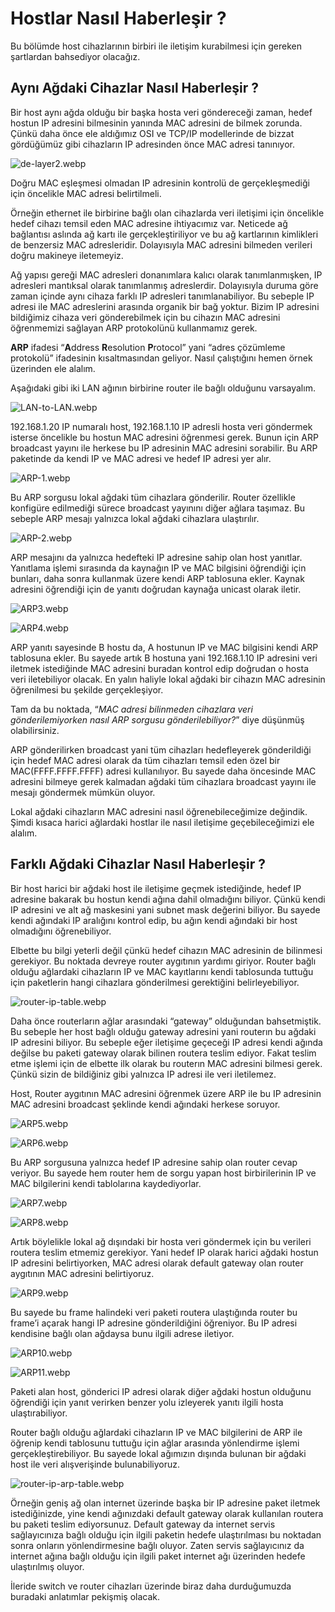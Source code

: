 # Hostlar Nasıl Haberleşir ?

Bu bölümde host cihazlarının birbiri ile iletişim kurabilmesi için gereken şartlardan bahsediyor olacağız.

## Aynı Ağdaki Cihazlar Nasıl Haberleşir ?

Bir host aynı ağda olduğu bir başka hosta veri göndereceği zaman, hedef hostun IP adresini bilmesinin yanında MAC adresini de bilmek zorunda. Çünkü daha önce ele aldığımız OSI ve TCP/IP modellerinde de bizzat gördüğümüz gibi cihazların IP adresinden önce MAC adresi tanınıyor. 

![de-layer2.webp](https://raw.githubusercontent.com/taylanbildik/network-temelleri/main/osi-modeli/de-layer2.webp)

Doğru MAC eşleşmesi olmadan IP adresinin kontrolü de gerçekleşmediği için öncelikle MAC adresi belirtilmeli. 

Örneğin ethernet ile birbirine bağlı olan cihazlarda veri iletişimi için öncelikle hedef cihazı temsil eden MAC adresine ihtiyacımız var. Neticede ağ bağlantısı aslında ağ kartı ile gerçekleştiriliyor ve bu ağ kartlarının kimlikleri de benzersiz MAC adresleridir. Dolayısıyla MAC adresini bilmeden verileri doğru makineye iletemeyiz.

Ağ yapısı gereği MAC adresleri donanımlara kalıcı olarak tanımlanmışken, IP adresleri mantıksal olarak tanımlanmış adreslerdir. Dolayısıyla duruma göre zaman içinde aynı cihaza farklı IP adresleri tanımlanabiliyor. Bu sebeple IP adresi ile MAC adreslerini arasında organik bir bağ yoktur. Bizim IP adresini bildiğimiz cihaza veri gönderebilmek için bu cihazın MAC adresini öğrenmemizi sağlayan ARP protokolünü kullanmamız gerek.

**ARP** ifadesi “**A**ddress **R**esolution **P**rotocol” yani “adres çözümleme protokolü” ifadesinin kısaltmasından geliyor. Nasıl çalıştığını hemen örnek üzerinden ele alalım.

Aşağıdaki gibi iki LAN ağının birbirine router ile bağlı olduğunu varsayalım.

![LAN-to-LAN.webp](https://raw.githubusercontent.com/taylanbildik/network-temelleri/main/hostlar/LAN-to-LAN.webp)

192.168.1.20 IP numaralı host, 192.168.1.10 IP adresli hosta veri göndermek isterse öncelikle bu hostun MAC adresini öğrenmesi gerek. Bunun için ARP broadcast yayını ile herkese bu IP adresinin MAC adresini sorabilir. Bu ARP paketinde da kendi IP ve MAC adresi ve hedef IP adresi yer alır.

![ARP-1.webp](https://raw.githubusercontent.com/taylanbildik/network-temelleri/main/hostlar/ARP-1.webp)

Bu ARP sorgusu lokal ağdaki tüm cihazlara gönderilir. Router özellikle konfigüre edilmediği sürece broadcast yayınını diğer ağlara taşımaz. Bu sebeple ARP mesajı yalnızca lokal ağdaki cihazlara ulaştırılır.

![ARP-2.webp](https://raw.githubusercontent.com/taylanbildik/network-temelleri/main/hostlar/ARP-2.webp)

ARP mesajını da yalnızca hedefteki IP adresine sahip olan host yanıtlar. Yanıtlama işlemi sırasında da kaynağın IP ve MAC bilgisini öğrendiği için bunları, daha sonra kullanmak üzere kendi ARP tablosuna ekler. Kaynak adresini öğrendiği için de yanıtı doğrudan kaynağa unicast olarak iletir.

![ARP3.webp](https://raw.githubusercontent.com/taylanbildik/network-temelleri/main/hostlar/ARP3.webp)

![ARP4.webp](https://raw.githubusercontent.com/taylanbildik/network-temelleri/main/hostlar/ARP4.webp)

ARP yanıtı sayesinde B hostu da, A hostunun IP ve MAC bilgisini kendi ARP tablosuna ekler. Bu sayede artık B hostuna yani 192.168.1.10 IP adresini veri iletmek istediğinde MAC adresini buradan kontrol edip doğrudan o hosta veri iletebiliyor olacak. En yalın haliyle lokal ağdaki bir cihazın MAC adresinin öğrenilmesi bu şekilde gerçekleşiyor.

Tam da bu noktada, “*MAC adresi bilinmeden cihazlara veri gönderilemiyorken nasıl ARP sorgusu gönderilebiliyor?*” diye düşünmüş olabilirsiniz.

ARP gönderilirken broadcast yani tüm cihazları hedefleyerek gönderildiği için hedef MAC adresi olarak da tüm cihazları temsil eden özel bir MAC(FFFF.FFFF.FFFF) adresi kullanılıyor. Bu sayede daha öncesinde MAC adresini bilmeye gerek kalmadan ağdaki tüm cihazlara broadcast yayını ile mesajı göndermek mümkün oluyor.

Lokal ağdaki cihazların MAC adresini nasıl öğrenebileceğimize değindik. Şimdi kısaca harici ağlardaki hostlar ile nasıl iletişime geçebileceğimizi ele alalım.

## Farklı Ağdaki Cihazlar Nasıl Haberleşir ?

Bir host harici bir ağdaki host ile iletişime geçmek istediğinde, hedef IP adresine bakarak bu hostun kendi ağına dahil olmadığını biliyor. Çünkü kendi IP adresini ve alt ağ maskesini yani subnet mask değerini biliyor. Bu sayede kendi ağındaki IP aralığını kontrol edip, bu ağın kendi ağındaki bir host olmadığını öğrenebiliyor. 

Elbette bu bilgi yeterli değil çünkü hedef cihazın MAC adresinin de bilinmesi gerekiyor. Bu noktada devreye router aygıtının yardımı giriyor. Router bağlı olduğu ağlardaki cihazların IP ve MAC kayıtlarını kendi tablosunda tuttuğu için paketlerin hangi cihazlara gönderilmesi gerektiğini belirleyebiliyor.

![router-ip-table.webp](https://raw.githubusercontent.com/taylanbildik/network-temelleri/main/hostlar/router-ip-table.webp)

Daha önce routerların ağlar arasındaki “gateway” olduğundan bahsetmiştik. Bu sebeple her host bağlı olduğu gateway adresini yani routerın bu ağdaki IP adresini biliyor. Bu sebeple eğer iletişime geçeceği IP adresi kendi ağında değilse bu paketi gateway olarak bilinen routera teslim ediyor. Fakat teslim etme işlemi için de elbette ilk olarak bu routerın MAC adresini bilmesi gerek. Çünkü sizin de bildiğiniz gibi yalnızca IP adresi ile veri iletilemez. 

Host, Router aygıtının MAC adresini öğrenmek üzere ARP ile bu IP adresinin MAC adresini broadcast şeklinde kendi ağındaki herkese soruyor. 

![ARP5.webp](https://raw.githubusercontent.com/taylanbildik/network-temelleri/main/hostlar/ARP5.webp)

![ARP6.webp](https://raw.githubusercontent.com/taylanbildik/network-temelleri/main/hostlar/ARP6.webp)

Bu ARP sorgusuna yalnızca hedef IP adresine sahip olan router cevap veriyor. Bu sayede hem router hem de sorgu yapan host birbirilerinin IP ve MAC bilgilerini kendi tablolarına kaydediyorlar. 

![ARP7.webp](https://raw.githubusercontent.com/taylanbildik/network-temelleri/main/hostlar/ARP7.webp)

![ARP8.webp](https://raw.githubusercontent.com/taylanbildik/network-temelleri/main/hostlar/ARP8.webp)

Artık böylelikle lokal ağ dışındaki bir hosta veri göndermek için bu verileri routera teslim etmemiz gerekiyor. Yani hedef IP olarak harici ağdaki hostun IP adresini belirtiyorken, MAC adresi olarak default gateway olan router aygıtının MAC adresini belirtiyoruz.

![ARP9.webp](https://raw.githubusercontent.com/taylanbildik/network-temelleri/main/hostlar/ARP9.webp)

Bu sayede bu frame halindeki veri paketi routera ulaştığında router bu frame’i açarak hangi IP adresine gönderildiğini öğreniyor. Bu IP adresi kendisine bağlı olan ağdaysa bunu ilgili adrese iletiyor. 

![ARP10.webp](https://raw.githubusercontent.com/taylanbildik/network-temelleri/main/hostlar/ARP10.webp)

![ARP11.webp](https://raw.githubusercontent.com/taylanbildik/network-temelleri/main/hostlar/ARP11.webp)

Paketi alan host, gönderici IP adresi olarak diğer ağdaki hostun olduğunu öğrendiği için yanıt verirken benzer yolu izleyerek yanıtı ilgili hosta ulaştırabiliyor.

Router bağlı olduğu ağlardaki cihazların IP ve MAC bilgilerini de ARP ile öğrenip kendi tablosunu tuttuğu için ağlar arasında yönlendirme işlemi gerçekleştirebiliyor. Bu sayede lokal ağımızın dışında bulunan bir ağdaki host ile veri alışverişinde bulunabiliyoruz. 

![router-ip-arp-table.webp](https://raw.githubusercontent.com/taylanbildik/network-temelleri/main/hostlar/router-ip-arp-table.webp)

Örneğin geniş ağ olan internet üzerinde başka bir IP adresine paket iletmek istediğinizde, yine kendi ağınızdaki default gateway olarak kullanılan routera bu paketi teslim ediyorsunuz. Default gateway da internet servis sağlayıcınıza bağlı olduğu için ilgili paketin hedefe ulaştırılması bu noktadan sonra onların yönlendirmesine bağlı oluyor. Zaten servis sağlayıcınız da internet ağına bağlı olduğu için ilgili paket internet ağı üzerinden hedefe ulaştırılmış oluyor. 

İleride switch ve router cihazları üzerinde biraz daha durduğumuzda buradaki anlatımlar pekişmiş olacak.
